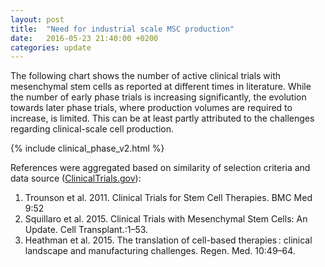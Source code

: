 ```yaml
---
layout: post
title:  "Need for industrial scale MSC production"
date:   2016-05-23 21:40:00 +0200
categories: update
---
```


The following chart shows the number of active clinical trials with mesenchymal stem cells as reported at different times in literature.
While the number of early phase trials is increasing significantly, the evolution towards later phase trials, where production volumes are required to increase, is limited.
This can be at least partly attributed to the challenges regarding clinical-scale cell production.

{% include clinical_phase_v2.html %}


References were aggregated based on similarity of selection criteria and data source ([ClinicalTrials.gov][cl_gov]):

1. Trounson et al. 2011. Clinical Trials for Stem Cell Therapies. BMC Med 9:52
2. Squillaro et al. 2015. Clinical Trials with Mesenchymal Stem Cells: An Update. Cell Transplant.:1–53.
3. Heathman et al. 2015. The translation of cell-based therapies : clinical landscape and manufacturing challenges. Regen. Med. 10:49–64.



[cl_gov]: clinicaltrials.gov